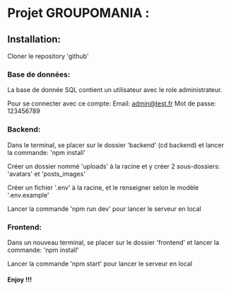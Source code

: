 # Projet GROUPOMANIA :

## Installation:

Cloner le repository 'github'

### Base de données:

La base de donnée SQL contient un utilisateur avec le role administrateur.

Pour se connecter avec ce compte:
Email: admin@test.fr
Mot de passe: 123456789

### Backend:

Dans le terminal, se placer sur le dossier 'backend' (cd backend) et lancer la commande: 'npm install'

Créer un dossier nommé 'uploads' à la racine et y créer 2 sous-dossiers: 'avatars' et 'posts_images'

Créer un fichier '.env' à la racine, et le renseigner selon le modèle '.env.example'

Lancer la commande 'npm run dev' pour lancer le serveur en local

### Frontend:

Dans un nouveau terminal, se placer sur le dossier 'frontend' et lancer la commande: 'npm install'

Lancer la commande 'npm start' pour lancer le serveur en local

#### Enjoy !!!
